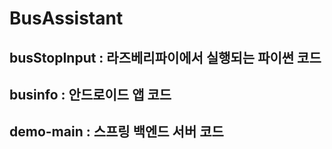# BusAssistant

## busStopInput : 라즈베리파이에서 실행되는 파이썬 코드
## businfo : 안드로이드 앱 코드
## demo-main : 스프링 백엔드 서버 코드
